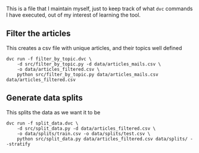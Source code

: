 This is a file that I maintain myself, just to keep track of what `dvc` commands I have executed, out of my interest of learning the tool.


## Filter the articles

This creates a csv file with unique articles, and their topics well defined

```shell script
dvc run -f filter_by_topic.dvc \
    -d src/filter_by_topic.py -d data/articles_mails.csv \
    -o data/articles_filtered.csv \
    python src/filter_by_topic.py data/articles_mails.csv data/articles_filtered.csv
```
 
## Generate data splits

This splits the data as we want it to be

```shell script
dvc run -f split_data.dvc \
    -d src/split_data.py -d data/articles_filtered.csv \
    -o data/splits/train.csv -o data/splits/test.csv \
    python src/split_data.py data/articles_filtered.csv data/splits/ --stratify
```